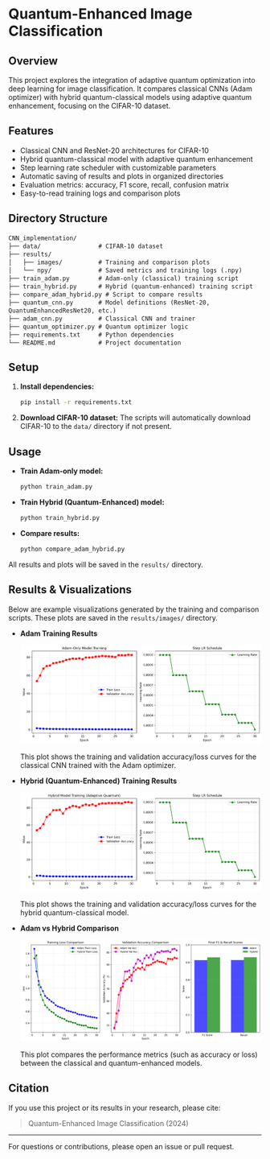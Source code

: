 # Quantum-Enhanced Image Classification

## Overview
This project explores the integration of adaptive quantum optimization into deep learning for image classification. It compares classical CNNs (Adam optimizer) with hybrid quantum-classical models using adaptive quantum enhancement, focusing on the CIFAR-10 dataset.

## Features
- Classical CNN and ResNet-20 architectures for CIFAR-10
- Hybrid quantum-classical model with adaptive quantum enhancement
- Step learning rate scheduler with customizable parameters
- Automatic saving of results and plots in organized directories
- Evaluation metrics: accuracy, F1 score, recall, confusion matrix
- Easy-to-read training logs and comparison plots

## Directory Structure
```
CNN_implementation/
├── data/                # CIFAR-10 dataset
├── results/
│   ├── images/          # Training and comparison plots
│   └── npy/             # Saved metrics and training logs (.npy)
├── train_adam.py        # Adam-only (classical) training script
├── train_hybrid.py      # Hybrid (quantum-enhanced) training script
├── compare_adam_hybrid.py # Script to compare results
├── quantum_cnn.py       # Model definitions (ResNet-20, QuantumEnhancedResNet20, etc.)
├── adam_cnn.py          # Classical CNN and trainer
├── quantum_optimizer.py # Quantum optimizer logic
├── requirements.txt     # Python dependencies
└── README.md            # Project documentation
```

## Setup
1. **Install dependencies:**
   ```bash
   pip install -r requirements.txt
   ```
2. **Download CIFAR-10 dataset:**
   The scripts will automatically download CIFAR-10 to the `data/` directory if not present.

## Usage
- **Train Adam-only model:**
  ```bash
  python train_adam.py
  ```
- **Train Hybrid (Quantum-Enhanced) model:**
  ```bash
  python train_hybrid.py
  ```
- **Compare results:**
  ```bash
  python compare_adam_hybrid.py
  ```

All results and plots will be saved in the `results/` directory.

## Results & Visualizations

Below are example visualizations generated by the training and comparison scripts. These plots are saved in the `results/images/` directory.

- **Adam Training Results**
  
  ![Adam Training Results](results/images/adam_train_results.png)
  
  This plot shows the training and validation accuracy/loss curves for the classical CNN trained with the Adam optimizer.

- **Hybrid (Quantum-Enhanced) Training Results**
  
  ![Hybrid Training Results](results/images/hybrid_train_results.png)
  
  This plot shows the training and validation accuracy/loss curves for the hybrid quantum-classical model.

- **Adam vs Hybrid Comparison**
  
  ![Adam vs Hybrid Comparison](results/images/adam_vs_hybrid_comparison.png)
  
  This plot compares the performance metrics (such as accuracy or loss) between the classical and quantum-enhanced models.

## Citation
If you use this project or its results in your research, please cite:

> Quantum-Enhanced Image Classification (2024)

---

For questions or contributions, please open an issue or pull request. 